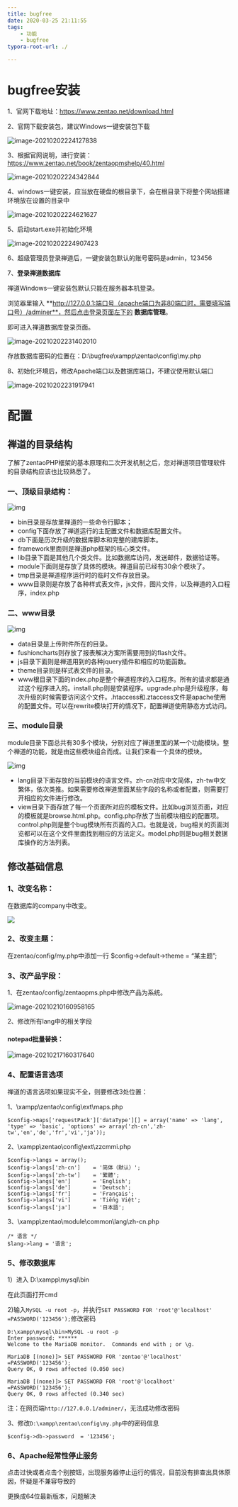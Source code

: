 ```yaml
---
title: bugfree
date: 2020-03-25 21:11:55
tags:
	- 功能
	- bugfree
typora-root-url: ./

---
```


# bugfree安装

1、官网下载地址：https://www.zentao.net/download.html

2、官网下载安装包，建议Windows一键安装包下载

![image-20210202224127838](/blog.github.io/images/image-20210202224127838.png)

3、根据官网说明，进行安装：https://www.zentao.net/book/zentaopmshelp/40.html

![image-20210202224342844](/blog.github.io/images/image-20210202224342844.png)

4、windows一键安装，应当放在硬盘的根目录下，会在根目录下将整个网站搭建环境放在设置的目录中

![image-20210202224621627](/blog.github.io/images/image-20210202224621627.png)

5、启动start.exe并初始化环境

![image-20210202224907423](/blog.github.io/images/image-20210202224907423.png)

6、超级管理员登录禅道后，一键安装包默认的账号密码是admin，123456

7、**登录禅道数据库**

禅道Windows一键安装包默认只能在服务器本机登录。

浏览器里输入 **http://127.0.0.1:端口号（apache端口为非80端口时，需要填写端口号）/adminer**，然后点击登录页面左下的 **数据库管理**。

即可进入禅道数据库登录页面。

![image-20210202231402010](/blog.github.io/images/image-20210202231402010.png)

存放数据库密码的位置在：D:\bugfree\xampp\zentao\config\my.php

8、初始化环境后，修改Apache端口以及数据库端口，不建议使用默认端口

![image-20210202231917941](/blog.github.io/images/image-20210202231917941.png)

# 配置

## 禅道的目录结构

了解了zentaoPHP框架的基本原理和二次开发机制之后，您对禅道项目管理软件的目录结构应该也比较熟悉了。

### 一、顶级目录结构：

<img src="/blog.github.io/images/20100827145439_81085.gif" alt="img"  />

- bin目录是存放里禅道的一些命令行脚本；
- config下面存放了禅道运行的主配置文件和数据库配置文件。
- db下面是历次升级的数据库脚本和完整的建库脚本。
- framework里面则是禅道php框架的核心类文件。
- lib目录下面是其他几个类文件。比如数据库访问，发送邮件，数据验证等。
- module下面则是存放了具体的模块。禅道目前已经有30余个模块了。
- tmp目录是禅道程序运行时的临时文件存放目录。
- www目录则是存放了各种样式表文件，js文件，图片文件，以及禅道的入口程序，index.php

### 二、www目录

![img](/blog.github.io/images/20100827145756_31262.gif)

- data目录是上传附件所在的目录。
- fushioncharts则存放了报表解决方案所需要用到的flash文件。
- js目录下面则是禅道用到的各种jquery插件和相应的功能函数。
- theme目录则是样式表文件的目录。
- www根目录下面的index.php是整个禅道程序的入口程序。所有的请求都是通过这个程序进入的。install.php则是安装程序。upgrade.php是升级程序，每次升级的时候需要访问这个文件。.htaccess和.ztaccess文件是apache使用的配置文件。可以在rewrite模块打开的情况下，配置禅道使用静态方式访问。

### 三、module目录

module目录下面总共有30多个模块，分别对应了禅道里面的某一个功能模块。整个禅道的功能，就是由这些模块组合而成。让我们来看一个具体的模块。

![img](/blog.github.io/images/20100827150607_10250.gif)

-  lang目录下面存放的当前模块的语言文件。zh-cn对应中文简体，zh-tw中文繁体，依次类推。如果需要修改禅道里面某些字段的名称或者配置，则需要打开相应的文件进行修改。
- view目录下面存放了每一个页面所对应的模板文件。比如bug浏览页面，对应的模板就是browse.html.php。config.php存放了当前模块相应的配置项。control.php则是整个bug模块所有页面的入口。也就是说，bug相关的页面浏览都可以在这个文件里面找到相应的方法定义。model.php则是bug相关数据库操作的方法列表。

## 修改基础信息

### 1、改变名称：

在数据库的company中改变。

![](/blog.github.io/images/clipboard.png)



### 2、改变主题：

在zentao/config/my.php中添加一行 $config->default->theme = “某主题”;

### 3、改产品字段：

1、在zentao/config/zentaopms.php中修改产品为系统。

![image-20210210160958165](/blog.github.io/images/image-20210210160958165.png)

2、修改所有lang中的相关字段

#### notepad批量替换：

![image-20210217160317640](/blog.github.io/images/image-20210217160317640.png)

### 4、配置语言选项

禅道的语言选项如果现实不全，则要修改3处位置：

1、\xampp\zentao\config\ext\maps.php

````
$config->maps['requestPack']['dataType'][] = array('name' => 'lang', 'type' => 'basic', 'options' => array('zh-cn','zh-tw','en','de','fr','vi','ja'));
````

2、\xampp\zentao\config\ext\zzcmmi.php

````
$config->langs = array();
$config->langs['zh-cn']    = '简体（默认）';
$config->langs['zh-tw']    = '繁體';
$config->langs['en']       = 'English';
$config->langs['de']       = 'Deutsch';
$config->langs['fr']       = 'Français';
$config->langs['vi']       = 'Tiếng Việt';
$config->langs['ja']       = '日本語';
````

3、\xampp\zentao\module\common\lang\zh-cn.php

````
/* 语言 */
$lang->lang = '语言';
````

### 5、修改数据库

1）进入  D:\xampp\mysql\bin

在此页面打开cmd

2)输入`MySQL -u root -p`，并执行`SET PASSWORD FOR 'root'@'localhost' =PASSWORD('123456');`修改密码

````
D:\xampp\mysql\bin>MySQL -u root -p
Enter password: ******
Welcome to the MariaDB monitor.  Commands end with ; or \g.

MariaDB [(none)]> SET PASSWORD FOR 'zentao'@'localhost' =PASSWORD('123456');
Query OK, 0 rows affected (0.050 sec)

MariaDB [(none)]> SET PASSWORD FOR 'root'@'localhost' =PASSWORD('123456');
Query OK, 0 rows affected (0.340 sec)
````

注：在网页端`http://127.0.0.1/adminer/`，无法成功修改密码

3、修改`D:\xampp\zentao\config\my.php`中的密码信息

````
$config->db->password  = '123456';
````

### 6、Apache经常性停止服务

点击过快或者点击个别按钮，出现服务器停止运行的情况，目前没有排查出具体原因，怀疑是不兼容导致的

更换成64位最新版本，问题解决
